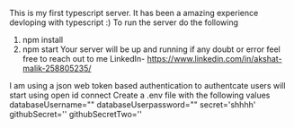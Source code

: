 This is my first typescript server.
It has been a  amazing experience devloping with typescript :) 
To run the server do the following
1) npm install
2) npm start
Your server will be up and running if any doubt or error feel free to reach out to me
LinkedIn- https://www.linkedin.com/in/akshat-malik-258805235/
 
 I am using a json web token based authentication to authentcate users
 will start using open id connect 
 Create a .env file with the following values
 databaseUsername=""
databaseUserpassword=""
secret='shhhh'
githubSecret=''
githubSecretTwo=''
